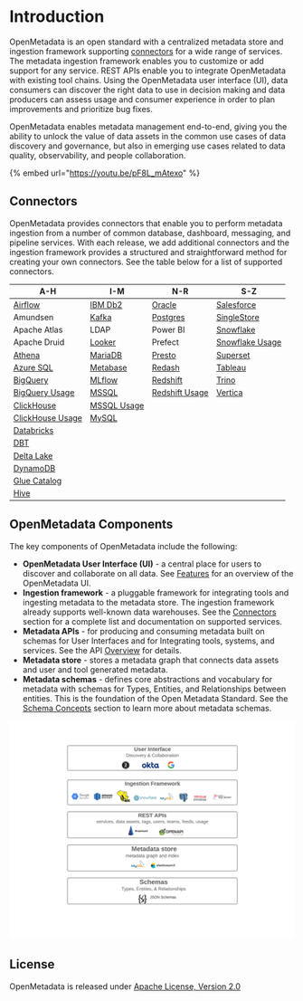 # Introduction

OpenMetadata is an open standard with a centralized metadata store and ingestion framework supporting [connectors](docs/integrations/connectors/) for a wide range of services. The metadata ingestion framework enables you to customize or add support for any service. REST APIs enable you to integrate OpenMetadata with existing tool chains. Using the OpenMetadata user interface (UI), data consumers can discover the right data to use in decision making and data producers can assess usage and consumer experience in order to plan improvements and prioritize bug fixes.

OpenMetadata enables metadata management end-to-end, giving you the ability to unlock the value of data assets in the common use cases of data discovery and governance, but also in emerging use cases related to data quality, observability, and people collaboration.

{% embed url="https://youtu.be/pF8L_mAtexo" %}

## Connectors

OpenMetadata provides connectors that enable you to perform metadata ingestion from a number of common database, dashboard, messaging, and pipeline services. With each release, we add additional connectors and the ingestion framework provides a structured and straightforward method for creating your own connectors. See the table below for a list of supported connectors.

| A-H                                                        | I-M                                                | N-R                                                      | S-Z                                                        |
| ---------------------------------------------------------- | -------------------------------------------------- | -------------------------------------------------------- | ---------------------------------------------------------- |
| [Airflow](docs/integrations/airflow/)                      | [IBM Db2](docs/integrations/connectors/ibm-db2.md) | [Oracle](integrations/connectors/oracle/)                | [Salesforce](integrations/connectors/salesforce/)          |
| Amundsen                                                   | [Kafka](docs/integrations/connectors/kafka.md)     | [Postgres](integrations/connectors/postgres/)            | [SingleStore](integrations/connectors/singlestore/)        |
| Apache Atlas                                               | LDAP                                               | Power BI                                                 | [Snowflake](docs/integrations/connectors/snowflake/)       |
| Apache Druid                                               | [Looker](integrations/connectors/looker/)          | Prefect                                                  | [Snowflake Usage](docs/integrations/connectors/snowflake/) |
| [Athena](docs/integrations/connectors/athena/)             | [MariaDB](docs/integrations/connectors/mariadb.md) | [Presto](integrations/connectors/mysql-2-1/)             | [Superset](integrations/connectors/superset/)              |
| [Azure SQL](integrations/connectors/azure-sql/)            | [Metabase](integrations/connectors/metabase/)      | [Redash](integrations/connectors/mysql-1-2/)             | [Tableau](docs/integrations/connectors/tableau.md)         |
| [BigQuery](docs/integrations/connectors/bigquery/)         | [MLflow](docs/integrations/connectors/mlflow/)     | [Redshift](docs/integrations/connectors/redshift/)       | [Trino](docs/integrations/connectors/trino/)               |
| [BigQuery Usage](docs/integrations/connectors/bigquery/)   | [MSSQL](integrations/connectors/mssql/)            | [Redshift Usage](docs/integrations/connectors/redshift/) | [Vertica](integrations/connectors/vertica/)                |
| [ClickHouse](integrations/connectors/clickhouse/)          | [MSSQL Usage](integrations/connectors/mssql/)      |                                                          |                                                            |
| [ClickHouse Usage](integrations/connectors/clickhouse/)    | [MySQL](integrations/connectors/mysql/)            |                                                          |                                                            |
| [Databricks](integrations/connectors/databricks/)          |                                                    |                                                          |                                                            |
| [DBT](data-lineage/dbt-integration/)                       |                                                    |                                                          |                                                            |
| [Delta Lake](integrations/connectors/delta-lake/)          |                                                    |                                                          |                                                            |
| [DynamoDB](integrations/connectors/dynamodb/)              |                                                    |                                                          |                                                            |
| [Glue Catalog](docs/integrations/connectors/glue-catalog/) |                                                    |                                                          |                                                            |
| [Hive](docs/integrations/connectors/hive/)                 |                                                    |                                                          |                                                            |

## OpenMetadata Components

The key components of OpenMetadata include the following:

* **OpenMetadata User Interface (UI)** - a central place for users to discover and collaborate on all data. See [Features](docs/overview/features.md) for an overview of the OpenMetadata UI.
* **Ingestion framework** - a pluggable framework for integrating tools and ingesting metadata to the metadata store. The ingestion framework already supports well-known data warehouses. See the [Connectors](./#connectors) section for a complete list and documentation on supported services.
* **Metadata APIs** - for producing and consuming metadata built on schemas for User Interfaces and for Integrating tools, systems, and services. See the API [Overview](docs/openmetadata-apis/apis/overview.md) for details.
* **Metadata store** - stores a metadata graph that connects data assets and user and tool generated metadata.
* **Metadata schemas** - defines core abstractions and vocabulary for metadata with schemas for Types, Entities, and Relationships between entities. This is the foundation of the Open Metadata Standard. See the [Schema Concepts](docs/openmetadata-apis/schemas/overview.md) section to learn more about metadata schemas.

![](<.gitbook/assets/openmetadata-overview (1).png>)

## License

OpenMetadata is released under [Apache License, Version 2.0](http://www.apache.org/licenses/LICENSE-2.0)
